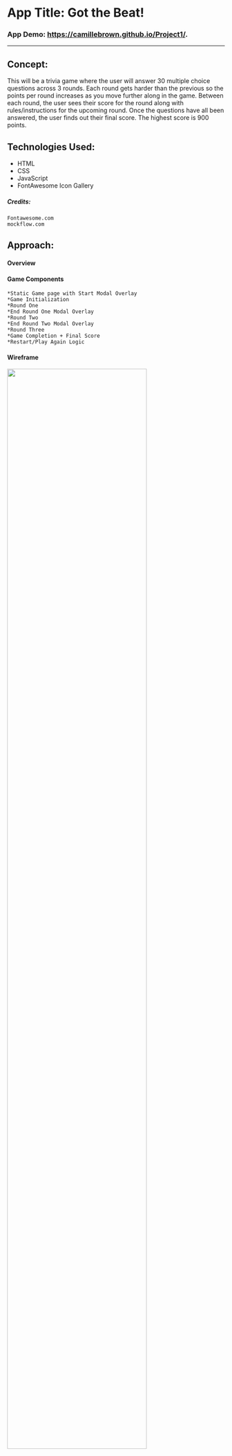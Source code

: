 # App Title: Got the Beat!

### App Demo: https://camillebrown.github.io/Project1/.

---

## Concept:

This will be a trivia game where the user will answer 30 multiple choice questions across 3 rounds. Each round gets harder than the previous so the points per round increases as you move further along in the game. Between each round, the user sees their score for the round along with rules/instructions for the upcoming round. Once the questions have all been answered, the user finds out their final score. The highest score is 900 points.

## Technologies Used:

* HTML
* CSS
* JavaScript
* FontAwesome Icon Gallery

##### Credits:

    Fontawesome.com
    mockflow.com

## Approach:

#### Overview

#### Game Components
	*Static Game page with Start Modal Overlay
	*Game Initialization
	*Round One
    *End Round One Modal Overlay
	*Round Two
    *End Round Two Modal Overlay
    *Round Three
	*Game Completion + Final Score
	*Restart/Play Again Logic

#### Wireframe

<img src="https://res.cloudinary.com/davhuurp0/image/upload/v1601737000/Screen_Shot_2020-10-03_at_7.53.35_AM_fwbuxa.png" width="80%" >

Color Pallet:

```
    #f7f7f7
    #3cdaca
    #2E86C1
    #3fcece
    #000000
    #ffffff
```

#### User stories

1. Start the game with a message displaying the game instructions
    * Begin Round 1 with score at 0
    * Randomly populate question from an array
    * Display question player is on
2. Game Play
    * Shuffle through questions for each round
    * Correct answer populates, correct answer div overlay
    * Incorrect answer populates, incorrect answer div overlay
    * Increment score according to each round's rules
    * Display/update player's current score after each turn & round
3. Game Completion
    * Display overlay with end game message and final score
    * Create option to play the game again

#### Development Plan

I started with the Wireframe & CSS Framework so I could visualize the game and stabilize positioning of html components for each JS manipulation. From there, I began using JS DOM Manipulation to create an array of questions for round one and build out the functionality for answering questions both correctly and incorrectly. Once this was created with a working prototype, I duplicated this process for rounds 2 and 3 with changes to scoring and question group. Finally I updated the CSS to be presentable and create a clear theme.

Project Begin Date: Tuesday, Sept 22

Day | Deliverable
-----------------|----------------------------------------
Day 1: Tuesday   | Game Idea, Wireframe, Plan Outline
Day 2: Wednesday | CSS Grid Framework, HTML Framework, Introductory CSS
Day 3: Friday    | JS Coding Round 1, Working Prototype, Editing, Testing
Day 4: Tuesday   | JS Coding Round 2, Working Prototype, Editing, Testing
Day 5: Wednesday | JS Coding Round 3, Working Prototype, Editing, Testing
Day 6: Friday    | Game Completed, CSS Finalized, ReadMe File Completed
Day 7: Saturday  | Presentation

#### MVP

* MVP One: Basic HTML/CSS Framework
* MVP Two: Round One Logic Working
    * Correct and incorrect answer populates in the DOM
* MVP Three: Round One Score Keeping Working
* MVP Four: End Game Logic Working

#### Stretch Goals

* Stretch Goals One: Modals created for answer results and round transition headlines
* Stretch Goals Two: Round 2 & 3 Logic Working
* Stretch Goals Three: Upgraded CSS
* Stretch Goals Four: Add in a countdown timer (not completed)

## Challenges:

I had issues implementing the logic to navigate between rounds of the game and to adjust the group of questions for each round. To fix, I wrote out the user story again for this process and pseudocoded the user story. Then I broke down the conditionals before coding within the conditionals in order to understand the basic logic. I also explained the process to a friend to ensure it made sense to a user before jumping into the code. This made the process to be faster and easier to code.

### App Demo: https://camillebrown.github.io/Project1/.
